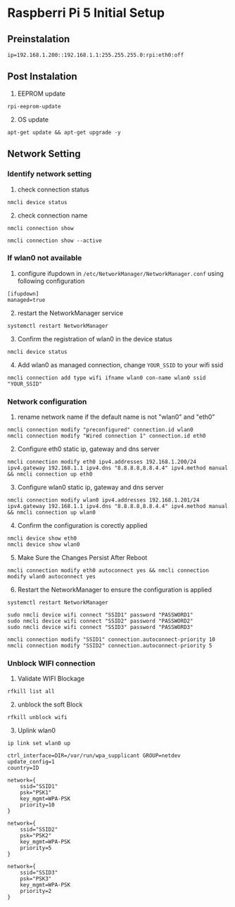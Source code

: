 # Raspberri Pi 5 Initial Setup

## Preinstalation

```
ip=192.168.1.200::192.168.1.1:255.255.255.0:rpi:eth0:off
```

## Post Instalation

1. EEPROM update

```
rpi-eeprom-update
```

2. OS update

```
apt-get update && apt-get upgrade -y
```

## Network Setting

### Identify network setting

1. check connection status

```
nmcli device status
```

2. check connection name

```
nmcli connection show
```

```
nmcli connection show --active
```

### If wlan0 not available

1. configure ifupdown in `/etc/NetworkManager/NetworkManager.conf` using following configuration

```
[ifupdown]
managed=true
```

2. restart the NetworkManager service

```
systemctl restart NetworkManager
```

3. Confirm the registration of wlan0 in the device status

```
nmcli device status
```

4. Add wlan0 as managed connection, change `YOUR_SSID` to your wifi ssid

```
nmcli connection add type wifi ifname wlan0 con-name wlan0 ssid "YOUR_SSID"
```

### Network configuration

1. rename network name if the default name is not "wlan0" and "eth0"

```
nmcli connection modify "preconfigured" connection.id wlan0
nmcli connection modify "Wired connection 1" connection.id eth0
```

2. Configure eth0 static ip, gateway and dns server

```
nmcli connection modify eth0 ipv4.addresses 192.168.1.200/24 ipv4.gateway 192.168.1.1 ipv4.dns "8.8.8.8,8.8.4.4" ipv4.method manual && nmcli connection up eth0
```

3. Configure wlan0 static ip, gateway and dns server

```
nmcli connection modify wlan0 ipv4.addresses 192.168.1.201/24 ipv4.gateway 192.168.1.1 ipv4.dns "8.8.8.8,8.8.4.4" ipv4.method manual && nmcli connection up wlan0
```

4. Confirm the configuration is corectly applied

```
nmcli device show eth0
nmcli device show wlan0
```

5. Make Sure the Changes Persist After Reboot

```
nmcli connection modify eth0 autoconnect yes && nmcli connection modify wlan0 autoconnect yes
```

6. Restart the NetworkManager to ensure the configuration is applied

```
systemctl restart NetworkManager
```

```
sudo nmcli device wifi connect "SSID1" password "PASSWORD1"
sudo nmcli device wifi connect "SSID2" password "PASSWORD2"
sudo nmcli device wifi connect "SSID3" password "PASSWORD3"
```

```
nmcli connection modify "SSID1" connection.autoconnect-priority 10
nmcli connection modify "SSID2" connection.autoconnect-priority 5
```

### Unblock WIFI connection

1. Validate WIFI Blockage

```
rfkill list all
```

2. unblock the soft Block

```
rfkill unblock wifi
```

3. Uplink wlan0

```
ip link set wlan0 up
```

```
ctrl_interface=DIR=/var/run/wpa_supplicant GROUP=netdev
update_config=1
country=ID

network={
    ssid="SSID1"
    psk="PSK1"
    key_mgmt=WPA-PSK
    priority=10
}

network={
    ssid="SSID2"
    psk="PSK2"
    key_mgmt=WPA-PSK
    priority=5
}

network={
    ssid="SSID3"
    psk="PSK3"
    key_mgmt=WPA-PSK
    priority=2
}
```
